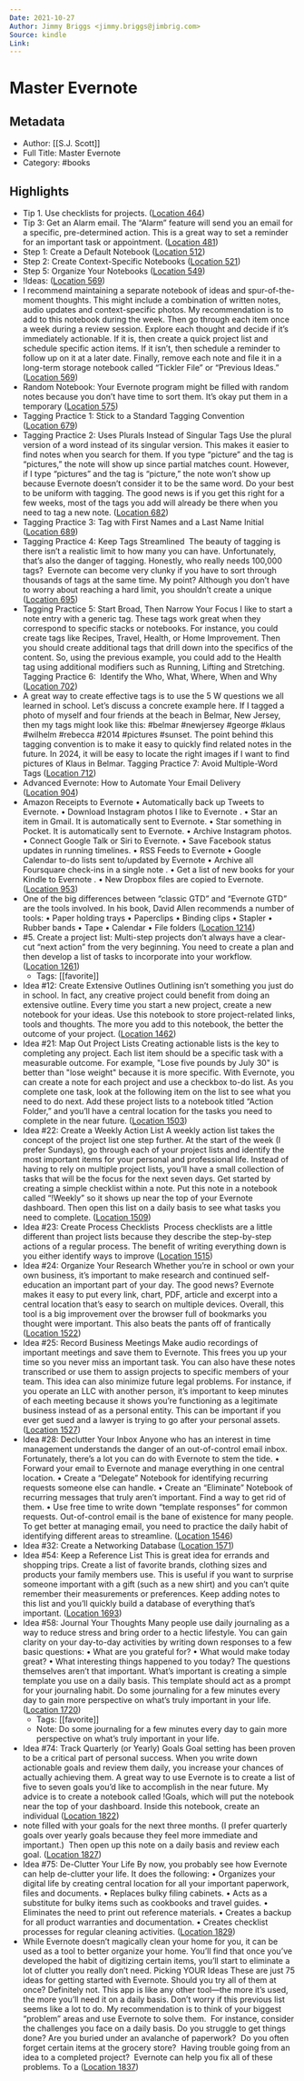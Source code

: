 ```yaml
---
Date: 2021-10-27
Author: Jimmy Briggs <jimmy.briggs@jimbrig.com>
Source: kindle
Link:
---
```

# Master Evernote

## Metadata
- Author: [[S.J. Scott]]
- Full Title: Master Evernote
- Category: #books

## Highlights
- Tip 1. Use checklists for projects. ([Location 464](https://readwise.io/to_kindle?action=open&asin=B00LKBEIXI&location=464))
- Tip 3: Get an Alarm email. The “Alarm” feature will send you an email for a specific, pre-determined action. This is a great way to set a reminder for an important task or appointment. ([Location 481](https://readwise.io/to_kindle?action=open&asin=B00LKBEIXI&location=481))
- Step 1: Create a Default Notebook ([Location 512](https://readwise.io/to_kindle?action=open&asin=B00LKBEIXI&location=512))
- Step 2: Create Context-Specific Notebooks ([Location 521](https://readwise.io/to_kindle?action=open&asin=B00LKBEIXI&location=521))
- Step 5: Organize Your Notebooks ([Location 549](https://readwise.io/to_kindle?action=open&asin=B00LKBEIXI&location=549))
- !Ideas: ([Location 569](https://readwise.io/to_kindle?action=open&asin=B00LKBEIXI&location=569))
- I recommend maintaining a separate notebook of ideas and spur-of-the-moment thoughts. This might include a combination of written notes, audio updates and context-specific photos. My recommendation is to add to this notebook during the week. Then go through each item once a week during a review session. Explore each thought and decide if it’s immediately actionable. If it is, then create a quick project list and schedule specific action items. If it isn’t, then schedule a reminder to follow up on it at a later date. Finally, remove each note and file it in a long-term storage notebook called “Tickler File” or “Previous Ideas.” ([Location 569](https://readwise.io/to_kindle?action=open&asin=B00LKBEIXI&location=569))
- Random Notebook: Your Evernote program might be filled with random notes because you don’t have time to sort them. It’s okay put them in a temporary ([Location 575](https://readwise.io/to_kindle?action=open&asin=B00LKBEIXI&location=575))
- Tagging Practice 1: Stick to a Standard Tagging Convention ([Location 679](https://readwise.io/to_kindle?action=open&asin=B00LKBEIXI&location=679))
- Tagging Practice 2: Uses Plurals Instead of Singular Tags Use the plural version of a word instead of its singular version. This makes it easier to find notes when you search for them. If you type “picture” and the tag is “pictures,” the note will show up since partial matches count. However, if I type “pictures” and the tag is “picture,” the note won’t show up because Evernote doesn’t consider it to be the same word. Do your best to be uniform with tagging. The good news is if you get this right for a few weeks, most of the tags you add will already be there when you need to tag a new note. ([Location 682](https://readwise.io/to_kindle?action=open&asin=B00LKBEIXI&location=682))
- Tagging Practice 3: Tag with First Names and a Last Name Initial ([Location 689](https://readwise.io/to_kindle?action=open&asin=B00LKBEIXI&location=689))
- Tagging Practice 4: Keep Tags Streamlined  The beauty of tagging is there isn’t a realistic limit to how many you can have. Unfortunately, that’s also the danger of tagging. Honestly, who really needs 100,000 tags?  Evernote can become very clunky if you have to sort through thousands of tags at the same time. My point? Although you don’t have to worry about reaching a hard limit, you shouldn’t create a unique ([Location 695](https://readwise.io/to_kindle?action=open&asin=B00LKBEIXI&location=695))
- Tagging Practice 5: Start Broad, Then Narrow Your Focus I like to start a note entry with a generic tag. These tags work great when they correspond to specific stacks or notebooks. For instance, you could create tags like Recipes, Travel, Health, or Home Improvement. Then you should create additional tags that drill down into the specifics of the content. So, using the previous example, you could add to the Health tag using additional modifiers such as Running, Lifting and Stretching. Tagging Practice 6:  Identify the Who, What, Where, When and Why ([Location 702](https://readwise.io/to_kindle?action=open&asin=B00LKBEIXI&location=702))
- A great way to create effective tags is to use the 5 W questions we all learned in school. Let’s discuss a concrete example here. If I tagged a photo of myself and four friends at the beach in Belmar, New Jersey, then my tags might look like this: #belmar #newjersey #george #klaus #wilhelm #rebecca #2014 #pictures #sunset. The point behind this tagging convention is to make it easy to quickly find related notes in the future. In 2024, it will be easy to locate the right images if I want to find pictures of Klaus in Belmar. Tagging Practice 7: Avoid Multiple-Word Tags ([Location 712](https://readwise.io/to_kindle?action=open&asin=B00LKBEIXI&location=712))
- Advanced Evernote: How to Automate Your Email Delivery ([Location 904](https://readwise.io/to_kindle?action=open&asin=B00LKBEIXI&location=904))
- Amazon Receipts to Evernote
  • Automatically back up Tweets to Evernote.
  • Download Instagram photos I like to Evernote
  . • Star an item in Gmail. It is automatically sent to Evernote.
  • Star something in Pocket. It is automatically sent to Evernote.
  • Archive Instagram photos.
  • Connect Google Talk or Siri to Evernote. • Save Facebook status updates in running timelines.
  • RSS Feeds to Evernote
  • Google Calendar to-do lists sent to/updated by Evernote
  • Archive all Foursquare check-ins in a single note
  . • Get a list of new books for your Kindle to Evernote
  . • New Dropbox files are copied to Evernote. ([Location 953](https://readwise.io/to_kindle?action=open&asin=B00LKBEIXI&location=953))
- One of the big differences between “classic GTD” and “Evernote GTD” are the tools involved. In his book, David Allen recommends a number of tools: • Paper holding trays • Paperclips • Binding clips • Stapler • Rubber bands • Tape • Calendar • File folders ([Location 1214](https://readwise.io/to_kindle?action=open&asin=B00LKBEIXI&location=1214))
- #5. Create a project list: Multi-step projects don’t always have a clear-cut “next action” from the very beginning. You need to create a plan and then develop a list of tasks to incorporate into your workflow. ([Location 1261](https://readwise.io/to_kindle?action=open&asin=B00LKBEIXI&location=1261))
    - Tags: [[favorite]] 
- Idea #12: Create Extensive Outlines Outlining isn’t something you just do in school. In fact, any creative project could benefit from doing an extensive outline. Every time you start a new project, create a new notebook for your ideas. Use this notebook to store project-related links, tools and thoughts. The more you add to this notebook, the better the outcome of your project. ([Location 1462](https://readwise.io/to_kindle?action=open&asin=B00LKBEIXI&location=1462))
- Idea #21: Map Out Project Lists Creating actionable lists is the key to completing any project. Each list item should be a specific task with a measurable outcome. For example, "Lose five pounds by July 30" is better than "lose weight" because it is more specific. With Evernote, you can create a note for each project and use a checkbox to-do list. As you complete one task, look at the following item on the list to see what you need to do next. Add these project lists to a notebook titled “Action Folder,” and you’ll have a central location for the tasks you need to complete in the near future. ([Location 1503](https://readwise.io/to_kindle?action=open&asin=B00LKBEIXI&location=1503))
- Idea #22: Create a Weekly Action List A weekly action list takes the concept of the project list one step further. At the start of the week (I prefer Sundays), go through each of your project lists and identify the most important items for your personal and professional life. Instead of having to rely on multiple project lists, you’ll have a small collection of tasks that will be the focus for the next seven days. Get started by creating a simple checklist within a note. Put this note in a notebook called “!Weekly” so it shows up near the top of your Evernote dashboard. Then open this list on a daily basis to see what tasks you need to complete. ([Location 1509](https://readwise.io/to_kindle?action=open&asin=B00LKBEIXI&location=1509))
- Idea #23: Create Process Checklists  Process checklists are a little different than project lists because they describe the step-by-step actions of a regular process. The benefit of writing everything down is you either identify ways to improve ([Location 1515](https://readwise.io/to_kindle?action=open&asin=B00LKBEIXI&location=1515))
- Idea #24: Organize Your Research Whether you’re in school or own your own business, it’s important to make research and continued self-education an important part of your day. The good news? Evernote makes it easy to put every link, chart, PDF, article and excerpt into a central location that’s easy to search on multiple devices. Overall, this tool is a big improvement over the browser full of bookmarks you thought were important. This also beats the pants off of frantically ([Location 1522](https://readwise.io/to_kindle?action=open&asin=B00LKBEIXI&location=1522))
- Idea #25: Record Business Meetings Make audio recordings of important meetings and save them to Evernote. This frees you up your time so you never miss an important task. You can also have these notes transcribed or use them to assign projects to specific members of your team. This idea can also minimize future legal problems. For instance, if you operate an LLC with another person, it’s important to keep minutes of each meeting because it shows you’re functioning as a legitimate business instead of as a personal entity. This can be important if you ever get sued and a lawyer is trying to go after your personal assets. ([Location 1527](https://readwise.io/to_kindle?action=open&asin=B00LKBEIXI&location=1527))
- Idea #28: Declutter Your Inbox Anyone who has an interest in time management understands the danger of an out-of-control email inbox. Fortunately, there’s a lot you can do with Evernote to stem the tide. • Forward your email to Evernote and manage everything in one central location. • Create a “Delegate” Notebook for identifying recurring requests someone else can handle. • Create an “Eliminate” Notebook of recurring messages that truly aren’t important. Find a way to get rid of them. • Use free time to write down “template responses” for common requests. Out-of-control email is the bane of existence for many people. To get better at managing email, you need to practice the daily habit of identifying different areas to streamline. ([Location 1546](https://readwise.io/to_kindle?action=open&asin=B00LKBEIXI&location=1546))
- Idea #32: Create a Networking Database ([Location 1571](https://readwise.io/to_kindle?action=open&asin=B00LKBEIXI&location=1571))
- Idea #54: Keep a Reference List This is great idea for errands and shopping trips. Create a list of favorite brands, clothing sizes and products your family members use. This is useful if you want to surprise someone important with a gift (such as a new shirt) and you can’t quite remember their measurements or preferences. Keep adding notes to this list and you’ll quickly build a database of everything that’s important. ([Location 1693](https://readwise.io/to_kindle?action=open&asin=B00LKBEIXI&location=1693))
- Idea #58: Journal Your Thoughts
  Many people use daily journaling as a way to reduce stress and bring order to a hectic lifestyle. You can gain clarity on your day-to-day activities by writing down responses to a few basic questions:
  • What are you grateful for?
  • What would make today great?
  • What interesting things happened to you today?
  The questions themselves aren’t that important. What’s important is creating a simple template you use on a daily basis. This template should act as a prompt for your journaling habit. Do some journaling for a few minutes every day to gain more perspective on what’s truly important in your life. ([Location 1720](https://readwise.io/to_kindle?action=open&asin=B00LKBEIXI&location=1720))
    - Tags: [[favorite]] 
    - Note: Do some journaling for a few minutes every day to gain more perspective on what’s truly important in your life.
- Idea #74: Track Quarterly (or Yearly) Goals Goal setting has been proven to be a critical part of personal success. When you write down actionable goals and review them daily, you increase your chances of actually achieving them. A great way to use Evernote is to create a list of five to seven goals you’d like to accomplish in the near future. My advice is to create a notebook called !Goals, which will put the notebook near the top of your dashboard. Inside this notebook, create an individual ([Location 1822](https://readwise.io/to_kindle?action=open&asin=B00LKBEIXI&location=1822))
- note filled with your goals for the next three months. (I prefer quarterly goals over yearly goals because they feel more immediate and important.)  Then open up this note on a daily basis and review each goal. ([Location 1827](https://readwise.io/to_kindle?action=open&asin=B00LKBEIXI&location=1827))
- Idea #75: De-Clutter Your Life By now, you probably see how Evernote can help de-clutter your life. It does the following: • Organizes your digital life by creating central location for all your important paperwork, files and documents. • Replaces bulky filing cabinets. • Acts as a substitute for bulky items such as cookbooks and travel guides. • Eliminates the need to print out reference materials. • Creates a backup for all product warranties and documentation. • Creates checklist processes for regular cleaning activities. ([Location 1829](https://readwise.io/to_kindle?action=open&asin=B00LKBEIXI&location=1829))
- While Evernote doesn’t magically clean your home for you, it can be used as a tool to better organize your home. You’ll find that once you’ve developed the habit of digitizing certain items, you’ll start to eliminate a lot of clutter you really don’t need. Picking YOUR Ideas These are just 75 ideas for getting started with Evernote. Should you try all of them at once? Definitely not. This app is like any other tool—the more it’s used, the more you’ll need it on a daily basis. Don’t worry if this previous list seems like a lot to do. My recommendation is to think of your biggest “problem” areas and use Evernote to solve them.  For instance, consider the challenges you face on a daily basis. Do you struggle to get things done? Are you buried under an avalanche of paperwork?  Do you often forget certain items at the grocery store?  Having trouble going from an idea to a completed project?  Evernote can help you fix all of these problems. To a ([Location 1837](https://readwise.io/to_kindle?action=open&asin=B00LKBEIXI&location=1837))
